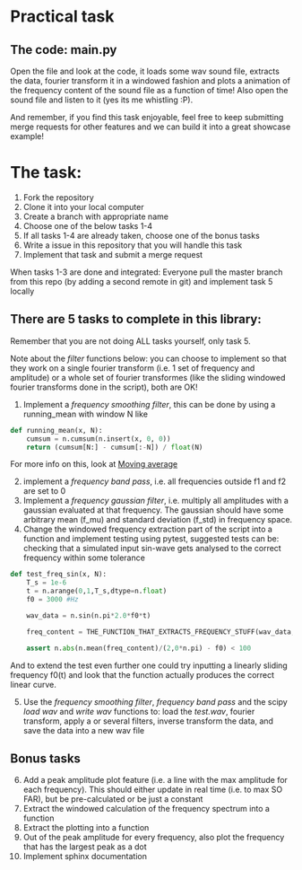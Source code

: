Practical task
==============

## The code: main.py
Open the file and look at the code, it loads some wav sound file, extracts the data, fourier transform it in a windowed fashion and plots a animation of the frequency content of the sound file as a function of time! Also open the sound file and listen to it (yes its me whistling :P).

And remember, if you find this task enjoyable, feel free to keep submitting merge requests for other features and we can build it into a great showcase example!

# The task:
1. Fork the repository
2. Clone it into your local computer
3. Create a branch with appropriate name
4. Choose one of the below tasks 1-4
5. If all tasks 1-4 are already taken, choose one of the bonus tasks
6. Write a issue in this repository that you will handle this task
7. Implement that task and submit a merge request

When tasks 1-3 are done and integrated:
Everyone pull the master branch from this repo (by adding a second remote in git) and implement task 5 locally

## There are 5 tasks to complete in this library:
Remember that you are not doing ALL tasks yourself, only task 5.

Note about the *filter* functions below: you can choose to implement so that they work on a single fourier transform (i.e. 1 set of frequency and amplitude) or a whole set of fourier transformes (like the sliding windowed fourier transforms done in the script), both are OK!

1. Implement a _frequency smoothing filter_, this can be done by using a running_mean with window N like

```python
def running_mean(x, N):
    cumsum = n.cumsum(n.insert(x, 0, 0)) 
    return (cumsum[N:] - cumsum[:-N]) / float(N)
```

For more info on this, look at [Moving average](https://en.wikipedia.org/wiki/Moving_average)

2. implement a _frequency band pass_, i.e. all frequencies outside f1 and f2 are set to 0
3. Implement a _frequency gaussian filter_, i.e. multiply all amplitudes with a gaussian evaluated at that frequency. The gaussian should have some arbitrary mean (f_mu) and standard deviation (f_std) in frequency space.
4. Change the windowed frequency extraction part of the script into a function and implement testing using pytest, suggested tests can be: checking that a simulated input sin-wave gets analysed to the correct frequency within some tolerance

```python
def test_freq_sin(x, N):
    T_s = 1e-6
    t = n.arange(0,1,T_s,dtype=n.float)
    f0 = 3000 #Hz

    wav_data = n.sin(n.pi*2.0*f0*t)

    freq_content = THE_FUNCTION_THAT_EXTRACTS_FREQUENCY_STUFF(wav_data, T_s=T_s, window=wav_data.size, overlap=0)

    assert n.abs(n.mean(freq_content)/(2,0*n.pi) - f0) < 100 
```
And to extend the test even further one could try inputting a linearly sliding frequency f0(t) and look that the function actually produces the correct linear curve.

5. Use the _frequency smoothing filter_, _frequency band pass_ and the scipy _load wav_ and _write wav_ functions to: load the *test.wav*, fourier transform, apply a or several filters, inverse transform the data, and save the data into a new wav file

## Bonus tasks

6. Add a peak amplitude plot feature (i.e. a line with the max amplitude for each frequency). This should either update in real time (i.e. to max SO FAR), but be pre-calculated or be just a constant
7. Extract the windowed calculation of the frequency spectrum into a function
8. Extract the plotting into a function
9. Out of the peak amplitude for every frequency, also plot the frequency that has the largest peak as a dot
10. Implement sphinx documentation
